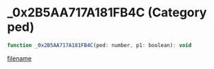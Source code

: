 # _0x2B5AA717A181FB4C (Category ped)

```js
function _0x2B5AA717A181FB4C(ped: number, p1: boolean): void
```

[filename](_0x2B5AA717A181FB4C_m.md ':include')